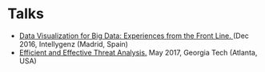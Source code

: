 # Talks

- <a href="https://github.com/RosaRomeroGomez/Talks/blob/master/intelligenz_talk.key"> Data Visualization for Big Data: Experiences from the Front Line. </a> (Dec 2016, Intellygenz (Madrid, Spain)
- <a href="https://prezi.com/view/hII5860Am5OAxclU0VuO/">Efficient and Effective Threat Analysis.</a> May 2017, Georgia Tech (Atlanta, USA) 
